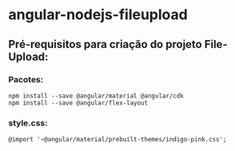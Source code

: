 # angular-nodejs-fileupload

## Pré-requisitos para criação do projeto File-Upload:

### Pacotes:
```
npm install --save @angular/material @angular/cdk
npm install --save @angular/flex-layout
```

### style.css:
```
@import '~@angular/material/prebuilt-themes/indigo-pink.css';
```
